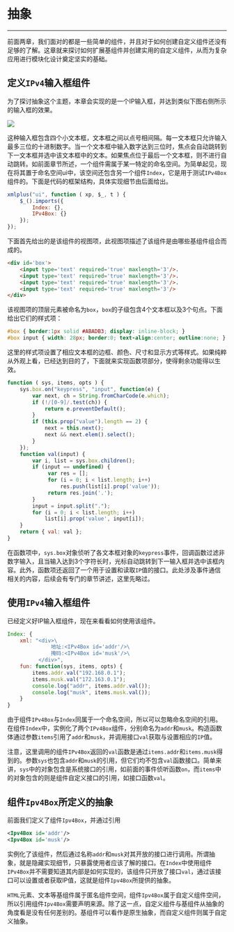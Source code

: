 # 抽象

---

前面两章，我们面对的都是一些简单的组件，并且对于如何创建自定义组件还没有足够的了解。这章就来探讨如何扩展基组件并创建实用的自定义组件，从而为复杂应用进行模块化设计奠定坚实的基础。

## 定义`IPv4`输入框组件

为了探讨抽象这个主题，本章会实现的是一个IP输入框，并达到类似下图右侧所示的输入框的效果。

![](/images/ipv4.jpg)

这种输入框包含四个小文本框，文本框之间以点号相间隔。每一文本框只允许输入最多三位的十进制数字。当一个文本框中输入数字达到三位时，焦点会自动跳转到下一文本框并选中该文本框中的文本。如果焦点位于最后一个文本框，则不进行自动跳转。如前面章节所述，一个组件需属于某一特定的命名空间。为简单起见，现在将其置于命名空间ui中，该空间还包含另一个组件`Index`，它是用于测试`IPv4Box`组件的。下面是代码的框架结构，具体实现细节由后面给出。

```javascript
xmlplus("ui", function ( xp, $_, t ) {
    $_().imports({
        Index: {},
        IPv4Box: {}
    });
});
```

下面首先给出的是该组件的视图项，此视图项描述了该组件是由哪些基组件组合而成的。

```html
<div id='box'>
    <input type='text' required='true' maxlength='3'/>.
    <input type='text' required='true' maxlength='3'/>.
    <input type='text' required='true' maxlength='3'/>.
    <input type='text' required='true' maxlength='3'/>
</div> 
```

该视图项的顶层元素被命名为`box`，`box`的子级包含4个文本框以及3个句点。下面给出它们的样式项：

```css
#box { border:1px solid #ABADB3; display: inline-block; }
#box input { width: 28px; border:0; text-align:center; outline:none; } 
```

这里的样式项设置了相应文本框的边框、颜色、尺寸和显示方式等样式。如果纯粹从外观上看，已经达到目的了，下面就来实现函数项部分，使得剩余功能得以生效。

```javascript
function ( sys, items, opts ) {
    sys.box.on("keypress", "input", function(e) {
        var next, ch = String.fromCharCode(e.which);
        if (!/[0-9]/.test(ch)) {
            return e.preventDefault();
        }
        if (this.prop("value").length == 2) {
            next = this.next();
            next && next.elem().select();
        }
    });
    function val(input) {
        var i, list = sys.box.children();
        if (input == undefined) {
             var res = [];
             for (i = 0; i < list.length; i++)
                 res.push(list[i].prop('value'));
             return res.join('.');
        }
        input = input.split(".");
        for (i = 0; i < list.length; i++)
            list[i].prop('value', input[i]);
    }
    return { val: val };
}
```

在函数项中，`sys.box`对象侦听了各文本框对象的`keypress`事件，回调函数过滤非数字输入，且当输入达到3个字符长时，光标自动跳转到下一输入框并选中该框内容。此外，函数项还返回了一个用于设置和读取`IP`值的接口。此处涉及事件通信相关的内容，后续会有专门的章节讲述，这里先略过。

## 使用`IPv4`输入框组件

已经定义好IP输入框组件，现在来看看如何使用该组件。

```javascript
Index: {
    xml: "<div>\
              地址:<IPv4Box id='addr'/>\
              掩码:<IPv4Box id='musk'/>\
          </div>",
    fun: function(sys, items, opts) {
        items.addr.val("192.168.0.1");
        items.musk.val("172.163.0.1");
        console.log("addr", items.addr.val());
        console.log("musk", items.musk.val());
    }
}
```

由于组件`IPv4Box`与`Index`同属于一个命名空间，所以可以忽略命名空间的引用。在组件`Index`中，实例化了两个`IPv4Box`组件，分别命名为`addr`和`musk`。构造函数体通过参数`items`引用了`addr`和`musk`，并调用接口`val`获取与设置相应的`IP`值。

注意，这里调用的组件`IPv4Box`返回的`val`函数是通过`items.addr`和`items.musk`得到的。参数`sys`也包含`addr`和`musk`的引用，但它们均不包含`val`函数接口。简单来讲，`sys`中的对象包含是系统接口的引用，如前面的事件侦听函数`on`，而`items`中的对象包含的则是组件自定义接口的引用，如接口函数`val`。

## 组件`Ipv4Box`所定义的抽象

前面我们定义了组件`Ipv4Box`，并通过引用

```xml
<Ipv4Box id='addr'/>
<Ipv4Box id='musk'/>
```

实例化了该组件，然后通过名称`addr`和`musk`对其开放的接口进行调用。所谓抽象，就是隐藏实现细节，只暴露使用者应该了解的接口。在`Index`中使用组件`IPv4Box`并不需要知道其内部是如何实现的，该组件只开放了接口`val`，通过该接口可以设置或者获取IP值，这就是组件`Ipv4Box`所提供的抽象。

`HTML`元素、文本等基组件属于匿名组件空间，组件`Ipv4Box`属于自定义组件空间，所以引用组件`Ipv4Box`需要声明来源。除了这一点，自定义组件与基组件从抽象的角度看是没有任何差别的。基组件可以看作是原生抽象，而自定义组件则属于自定义抽象。